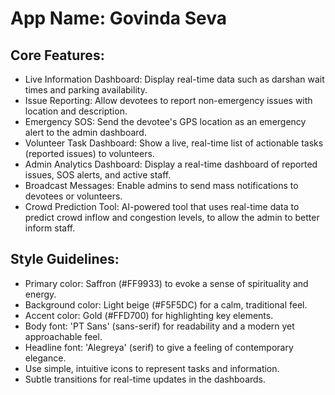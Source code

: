 # **App Name**: Govinda Seva

## Core Features:

- Live Information Dashboard: Display real-time data such as darshan wait times and parking availability.
- Issue Reporting: Allow devotees to report non-emergency issues with location and description.
- Emergency SOS: Send the devotee's GPS location as an emergency alert to the admin dashboard.
- Volunteer Task Dashboard: Show a live, real-time list of actionable tasks (reported issues) to volunteers.
- Admin Analytics Dashboard: Display a real-time dashboard of reported issues, SOS alerts, and active staff.
- Broadcast Messages: Enable admins to send mass notifications to devotees or volunteers.
- Crowd Prediction Tool: AI-powered tool that uses real-time data to predict crowd inflow and congestion levels, to allow the admin to better inform staff.

## Style Guidelines:

- Primary color: Saffron (#FF9933) to evoke a sense of spirituality and energy.
- Background color: Light beige (#F5F5DC) for a calm, traditional feel.
- Accent color: Gold (#FFD700) for highlighting key elements.
- Body font: 'PT Sans' (sans-serif) for readability and a modern yet approachable feel.
- Headline font: 'Alegreya' (serif) to give a feeling of contemporary elegance.
- Use simple, intuitive icons to represent tasks and information.
- Subtle transitions for real-time updates in the dashboards.